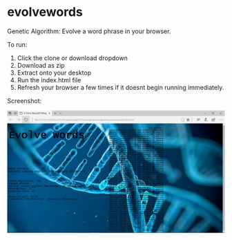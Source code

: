 # evolvewords
Genetic Algorithm:
Evolve a word phrase in your browser.

To run:
1. Click the clone or download dropdown
2. Download as zip
3. Extract onto your desktop
4. Run the index.html file
5. Refresh your browser a few times if it doesnt begin running immediately.

Screenshot:

![Alt text](https://github.com/tmstani23/evolvewords/blob/master/scrn1.jpg)


 
